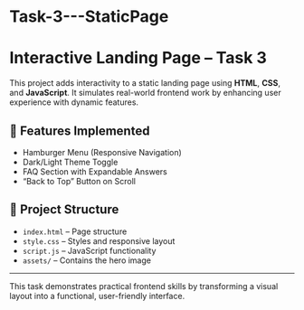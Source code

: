 ﻿# Task-3---StaticPage
# Interactive Landing Page – Task 3

This project adds interactivity to a static landing page using **HTML**, **CSS**, and **JavaScript**. It simulates real-world frontend work by enhancing user experience with dynamic features.

## 🔧 Features Implemented
- Hamburger Menu (Responsive Navigation)
- Dark/Light Theme Toggle
- FAQ Section with Expandable Answers
- “Back to Top” Button on Scroll

## 📁 Project Structure
- `index.html` – Page structure
- `style.css` – Styles and responsive layout
- `script.js` – JavaScript functionality
- `assets/` – Contains the hero image

---

This task demonstrates practical frontend skills by transforming a visual layout into a functional, user-friendly interface.

